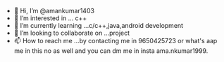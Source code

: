 - 👋 Hi, I’m @amankumar1403
- 👀 I’m interested in ... c++
- 🌱 I’m currently learning ...c/c++,java,android development
- 💞️ I’m looking to collaborate on ...project
- 📫 How to reach me ...by contacting me in 9650425723 or what's aap me in this no as well and you can dm me in insta ama.nkumar1999.

<!---
amankumar1403/amankumar1403 is a ✨ special ✨ repository because its `README.md` (this file) appears on your GitHub profile.
You can click the Preview link to take a look at your changes.
--->
